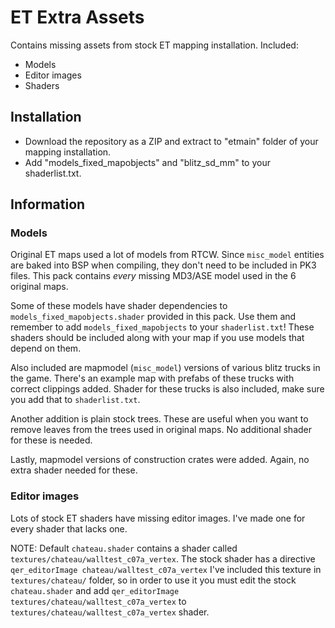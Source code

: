 # ET Extra Assets

Contains missing assets from stock ET mapping installation. Included:

- Models
- Editor images
- Shaders

## Installation

- Download the repository as a ZIP and extract to "etmain" folder of your mapping installation.
- Add "models_fixed_mapobjects" and "blitz_sd_mm" to your shaderlist.txt.

## Information

### Models

Original ET maps used a lot of models from RTCW. Since `misc_model` entities are baked into BSP when compiling, they don't need to be included in PK3 files. This pack contains _every_ missing MD3/ASE model used in the 6 original maps.

Some of these models have shader dependencies to `models_fixed_mapobjects.shader` provided in this pack. Use them and remember to add `models_fixed_mapobjects` to your `shaderlist.txt`! These shaders should be included along with your map if you use models that depend on them.

Also included are mapmodel (`misc_model`) versions of various blitz trucks in the game. There's an example map with prefabs of these trucks with correct clippings added. Shader for these trucks is also included, make sure you add that to `shaderlist.txt`.

Another addition is plain stock trees. These are useful when you want to remove leaves from the trees used in original maps. No additional shader for these is needed.

Lastly, mapmodel versions of construction crates were added. Again, no extra shader needed for these.

### Editor images

Lots of stock ET shaders have missing editor images. I've made one for every shader that lacks one.

NOTE:
Default `chateau.shader` contains a shader called `textures/chateau/walltest_c07a_vertex`. The stock shader has a directive `qer_editorImage chateau/walltest_c07a_vertex` I've included this texture in `textures/chateau/` folder, so in order to use it you must edit the stock `chateau.shader` and add `qer_editorImage textures/chateau/walltest_c07a_vertex` to `textures/chateau/walltest_c07a_vertex` shader.
